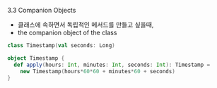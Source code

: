 3.3 Companion Objects

- 클래스에 속하면서 독립적인 메서드를 만들고 싶을때,
- the companion object of the class

```scala
class Timestamp(val seconds: Long)

object Timestamp {
  def apply(hours: Int, minutes: Int, seconds: Int): Timestamp =
    new Timestamp(hours*60*60 + minutes*60 + seconds)
}
```
